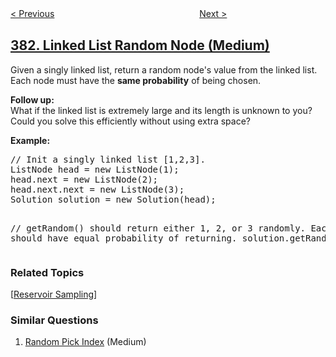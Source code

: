 <!--|This file generated by command(leetcode description); DO NOT EDIT.    |-->
<!--+----------------------------------------------------------------------+-->
<!--|@author    openset <openset.wang@gmail.com>                           |-->
<!--|@link      https://github.com/openset                                 |-->
<!--|@home      https://github.com/tonymontaro/leetcode-hints                        |-->
<!--+----------------------------------------------------------------------+-->

[< Previous](https://github.com/tonymontaro/leetcode-hints/tree/master/problems/insert-delete-getrandom-o1-duplicates-allowed "Insert Delete GetRandom O(1) - Duplicates allowed")
　　　　　　　　　　　　　　　　
[Next >](https://github.com/tonymontaro/leetcode-hints/tree/master/problems/ransom-note "Ransom Note")

## [382. Linked List Random Node (Medium)](https://leetcode.com/problems/linked-list-random-node "链表随机节点")

<p>Given a singly linked list, return a random node's value from the linked list. Each node must have the <b>same probability</b> of being chosen.</p>

<p><b>Follow up:</b><br />
What if the linked list is extremely large and its length is unknown to you? Could you solve this efficiently without using extra space?
</p>

<p><b>Example:</b>
<pre>
// Init a singly linked list [1,2,3].
ListNode head = new ListNode(1);
head.next = new ListNode(2);
head.next.next = new ListNode(3);
Solution solution = new Solution(head);

// getRandom() should return either 1, 2, or 3 randomly. Each element should have equal probability of returning.
solution.getRandom();
</pre>
</p>

### Related Topics
  [[Reservoir Sampling](https://github.com/tonymontaro/leetcode-hints/tree/master/tag/reservoir-sampling/README.md)]

### Similar Questions
  1. [Random Pick Index](https://github.com/tonymontaro/leetcode-hints/tree/master/problems/random-pick-index) (Medium)
